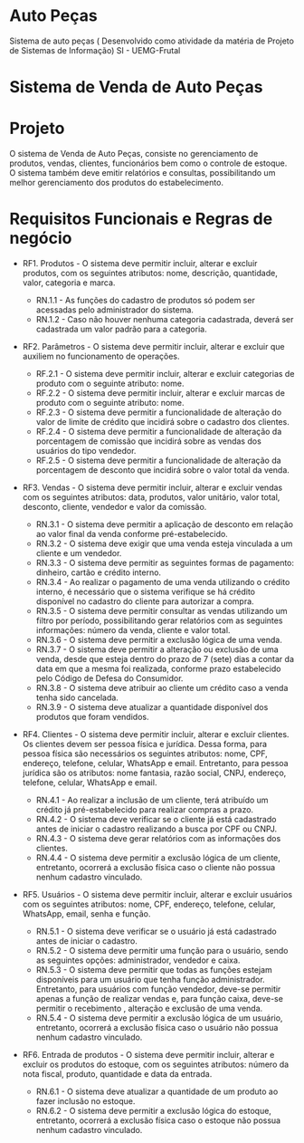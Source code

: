 # Auto Peças
Sistema de auto peças ( Desenvolvido como atividade da matéria de Projeto de Sistemas de Informação) SI - UEMG-Frutal


# Sistema de Venda de Auto Peças


# Projeto
O sistema de Venda de Auto Peças, consiste no gerenciamento de produtos, vendas, clientes, funcionários bem como o controle de estoque. O sistema também deve emitir relatórios e consultas, possibilitando um melhor gerenciamento dos produtos do estabelecimento. 

# Requisitos Funcionais e Regras de negócio

* RF1. Produtos - O sistema deve permitir incluir, alterar e excluir produtos, com os seguintes atributos: nome, descrição, quantidade, valor, categoria e marca.
  * RN.1.1 - As funções do cadastro de produtos só podem ser acessadas pelo administrador do sistema.
  * RN.1.2 - Caso não houver nenhuma categoria cadastrada, deverá ser cadastrada um valor padrão para a categoria.
    
* RF2. Parâmetros - O sistema deve permitir incluir, alterar e excluir que auxiliem no funcionamento de operações.
  * RF.2.1 - O sistema deve permitir incluir, alterar e excluir categorias de produto com o seguinte atributo: nome.
  * RF.2.2 - O sistema deve permitir incluir, alterar e excluir marcas de produto com o seguinte atributo: nome.
  * RF.2.3 - O sistema deve permitir a funcionalidade  de alteração do valor de limite de crédito que incidirá sobre o cadastro dos clientes.
  * RF.2.4 - O sistema deve permitir a funcionalidade de alteração da porcentagem de comissão que incidirá sobre as vendas dos usuários do tipo vendedor.
  * RF.2.5 - O sistema deve permitir a funcionalidade de alteração da porcentagem de desconto que incidirá sobre o valor total da venda.

* RF3. Vendas - O sistema deve permitir incluir, alterar e excluir vendas com os seguintes atributos: data, produtos, valor unitário, valor total, desconto, cliente, vendedor e valor da comissão.
  * RN.3.1 - O sistema deve permitir a aplicação de desconto em relação ao valor final da venda conforme pré-estabelecido.
  * RN.3.2 - O sistema deve exigir que uma venda esteja vinculada a um cliente e um vendedor.
  * RN.3.3 - O sistema deve permitir as seguintes formas de pagamento: dinheiro, cartão e crédito interno.
  * RN.3.4 - Ao realizar o pagamento de uma venda utilizando o crédito interno, é necessário que o sistema verifique se há crédito disponível no cadastro do cliente para autorizar a compra.
  * RN.3.5 - O sistema deve permitir consultar as vendas utilizando um filtro por período, possibilitando gerar relatórios com as seguintes informações: número da venda, cliente e valor total.
  * RN.3.6 - O sistema deve permitir a exclusão lógica de uma venda.
  * RN.3.7 - O sistema deve permitir a alteração ou exclusão de uma venda, desde que esteja dentro do prazo de 7 (sete) dias a contar da data em que a mesma foi realizada, conforme prazo estabelecido pelo Código de Defesa do Consumidor.
  * RN.3.8 - O sistema deve atribuir ao cliente um crédito caso a venda tenha sido cancelada.
  * RN.3.9 - O sistema deve atualizar a quantidade disponível dos produtos que foram vendidos.

* RF4. Clientes - O sistema deve permitir incluir, alterar e excluir clientes. Os clientes devem ser pessoa física e jurídica. Dessa forma, para pessoa física são necessários os seguintes atributos: nome, CPF, endereço, telefone, celular, WhatsApp e email. Entretanto, para pessoa jurídica são os atributos: nome fantasia, razão social, CNPJ, endereço, telefone, celular, WhatsApp e email.
  * RN.4.1 - Ao realizar a inclusão de um cliente, terá atribuído um crédito já pré-estabelecido para realizar compras a prazo.
  * RN.4.2 - O sistema deve verificar se o cliente já está cadastrado antes de iniciar o cadastro realizando a busca por CPF ou CNPJ.
  * RN.4.3 - O sistema deve gerar relatórios com as informações dos clientes.
  * RN.4.4 - O sistema deve permitir a exclusão lógica de um cliente, entretanto, ocorrerá a exclusão física caso o cliente não possua nenhum cadastro vinculado.

* RF5. Usuários - O sistema deve permitir incluir, alterar e excluir usuários com os seguintes atributos: nome, CPF, endereço, telefone, celular, WhatsApp, email, senha e função.
  * RN.5.1 - O sistema deve verificar se o usuário já está cadastrado antes de iniciar o cadastro.
  * RN.5.2 - O sistema deve permitir uma função para o usuário, sendo as seguintes opções: administrador, vendedor e caixa.
  * RN.5.3 - O sistema deve permitir que todas as funções estejam disponíveis para um usuário que tenha função administrador. Entretanto, para usuários com função vendedor, deve-se permitir apenas a função de realizar vendas e, para função caixa, deve-se permitir o recebimento , alteração e exclusão de uma venda.
  * RN.5.4 - O sistema deve permitir a exclusão lógica de um usuário, entretanto, ocorrerá a exclusão física caso o usuário não possua nenhum cadastro vinculado.

* RF6.  Entrada de produtos - O sistema deve permitir incluir, alterar e excluir os produtos do estoque, com os seguintes atributos: número da nota fiscal, produto, quantidade e data da entrada.
  * RN.6.1 - O sistema deve atualizar a quantidade de um produto ao fazer inclusão no estoque.
  * RN.6.2 - O sistema deve permitir a exclusão lógica do estoque, entretanto, ocorrerá a exclusão física caso o estoque não possua nenhum cadastro vinculado.
